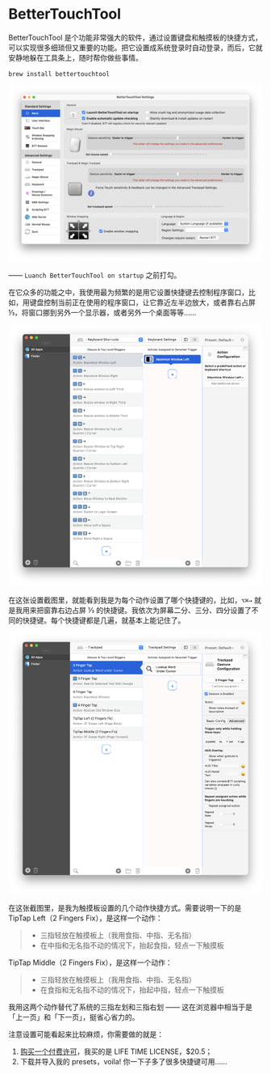 # BetterTouchTool

BetterTouchTool 是个功能非常强大的软件，通过设置键盘和触摸板的快捷方式，可以实现很多细琐但又重要的功能。把它设置成系统登录时自动登录，而后，它就安静地躲在工具条上，随时帮你做些事情。

```bash
brew install bettertouchtool
```

![](images/btt-setting.png)

—— `Luanch BetterTouchTool on startup` 之前打勾。

在它众多的功能之中，我使用最为频繁的是用它设置快捷键去控制程序窗口，比如，用键盘控制当前正在使用的程序窗口，让它靠近左半边放大，或者靠右占屏 ⅓，将窗口挪到另外一个显示器，或者另外一个桌面等等……

![](images/btt-keyboard-shortcut.png)

在这张设置截图里，就能看到我是为每个动作设置了哪个快捷键的，比如，`⌥⌘→` 就是我用来把窗靠右边占屏 ⅓ 的快捷键。我依次为屏幕二分、三分、四分设置了不同的快捷键。每个快捷键都是几遍，就基本上能记住了。

![](images/btt-touchpad.png)

在这张截图里，是我为触摸板设置的几个动作快捷方式。需要说明一下的是 TipTap Left（2 Fingers Fix），是这样一个动作：

> * 三指轻放在触摸板上（我用食指、中指、无名指）
> * 在中指和无名指不动的情况下，抬起食指，轻点一下触摸板

 TipTap Middle（2 Fingers Fix），是这样一个动作：

> * 三指轻放在触摸板上（我用食指、中指、无名指）
> * 在食指和无名指不动的情况下，抬起中指，轻点一下触摸板

我用这两个动作替代了系统的三指左划和三指右划 —— 这在浏览器中相当于是「上一页」和「下一页」，挺省心省力的。

注意设置可能看起来比较麻烦，你需要做的就是：

1. [购买一个付费许可](https://folivora.ai/buy)，我买的是 LIFE TIME LICENSE，$20.5；
2. 下载并导入我的 presets，voila! 你一下子多了很多快捷键可用……